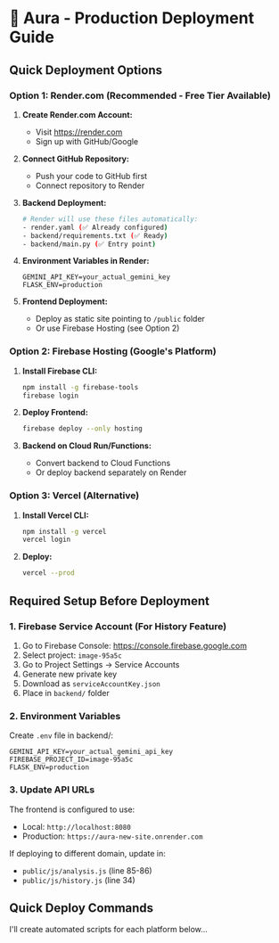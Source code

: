 # 🚀 Aura - Production Deployment Guide

## Quick Deployment Options

### Option 1: Render.com (Recommended - Free Tier Available)

1. **Create Render.com Account:**
   - Visit https://render.com
   - Sign up with GitHub/Google

2. **Connect GitHub Repository:**
   - Push your code to GitHub first
   - Connect repository to Render

3. **Backend Deployment:**
   ```bash
   # Render will use these files automatically:
   - render.yaml (✅ Already configured)
   - backend/requirements.txt (✅ Ready)
   - backend/main.py (✅ Entry point)
   ```

4. **Environment Variables in Render:**
   ```
   GEMINI_API_KEY=your_actual_gemini_key
   FLASK_ENV=production
   ```

5. **Frontend Deployment:**
   - Deploy as static site pointing to `/public` folder
   - Or use Firebase Hosting (see Option 2)

### Option 2: Firebase Hosting (Google's Platform)

1. **Install Firebase CLI:**
   ```bash
   npm install -g firebase-tools
   firebase login
   ```

2. **Deploy Frontend:**
   ```bash
   firebase deploy --only hosting
   ```

3. **Backend on Cloud Run/Functions:**
   - Convert backend to Cloud Functions
   - Or deploy backend separately on Render

### Option 3: Vercel (Alternative)

1. **Install Vercel CLI:**
   ```bash
   npm install -g vercel
   vercel login
   ```

2. **Deploy:**
   ```bash
   vercel --prod
   ```

## Required Setup Before Deployment

### 1. Firebase Service Account (For History Feature)

1. Go to Firebase Console: https://console.firebase.google.com
2. Select project: `image-95a5c`
3. Go to Project Settings → Service Accounts
4. Generate new private key
5. Download as `serviceAccountKey.json`
6. Place in `backend/` folder

### 2. Environment Variables

Create `.env` file in backend/:
```
GEMINI_API_KEY=your_actual_gemini_api_key
FIREBASE_PROJECT_ID=image-95a5c
FLASK_ENV=production
```

### 3. Update API URLs

The frontend is configured to use:
- Local: `http://localhost:8080` 
- Production: `https://aura-new-site.onrender.com`

If deploying to different domain, update in:
- `public/js/analysis.js` (line 85-86)
- `public/js/history.js` (line 34)

## Quick Deploy Commands

I'll create automated scripts for each platform below...
